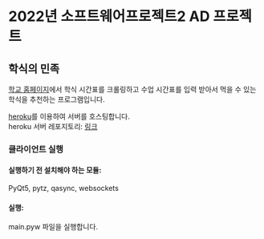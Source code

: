 # 2022년 소프트웨어프로젝트2 AD 프로젝트  
  
## 학식의 민족  
[학교 홈페이지](https://www.kookmin.ac.kr/user/unLvlh/lvlhSpor/todayMenu/index.do)에서 학식 시간표를 크롤링하고 수업 시간표를 입력 받아서 먹을 수 있는 학식을 추천하는 프로그램입니다.  
  
[heroku](https://www.heroku.com/)를 이용하여 서버를 호스팅합니다.  
heroku 서버 레포지토리: [링크](https://github.com/yubincho3/ethnic_of_haksik_heroku)  
  
  
### 클라이언트 실행  
#### 실행하기 전 설치해야 하는 모듈:  
PyQt5, pytz, qasync, websockets  
  
#### 실행:  
main.pyw 파일을 실행합니다.  
